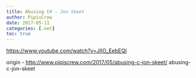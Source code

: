 ```yaml
---
title: Abusing C# - Jon Skeet
author: PipisCrew
date: 2017-05-11
categories: [.net]
toc: true
---
```


https://www.youtube.com/watch?v=JIlO_EebEQI

origin - http://www.pipiscrew.com/2017/05/abusing-c-jon-skeet/ abusing-c-jon-skeet